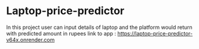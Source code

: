 # Laptop-price-predictor
In this project user can input details of laptop and the platform would return with predicted amount in rupees
link to app : https://laptop-price-predictor-v64x.onrender.com
